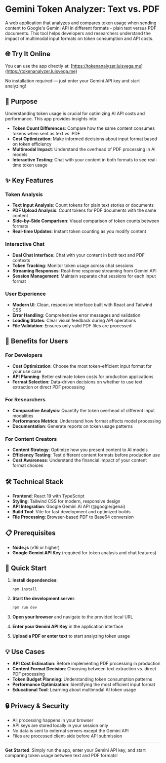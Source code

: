 # Gemini Token Analyzer: Text vs. PDF

A web application that analyzes and compares token usage when sending content to Google's Gemini API in different formats - plain text versus PDF documents. This tool helps developers and researchers understand the impact of multimodal input formats on token consumption and API costs.

## 🌐 Try It Online

You can use the app directly at: [https://tokenanalyzer.luisvega.me](https://tokenanalyzer.luisvega.me)

No installation required — just enter your Gemini API key and start analyzing!

## 🎯 Purpose

Understanding token usage is crucial for optimizing AI API costs and performance. This app provides insights into:

- **Token Count Differences**: Compare how the same content consumes tokens when sent as text vs. PDF
- **Cost Optimization**: Make informed decisions about input format based on token efficiency
- **Multimodal Impact**: Understand the overhead of PDF processing in AI models
- **Interactive Testing**: Chat with your content in both formats to see real-time token usage

## ✨ Key Features

### Token Analysis
- **Text Input Analysis**: Count tokens for plain text stories or documents
- **PDF Upload Analysis**: Count tokens for PDF documents with the same content
- **Side-by-Side Comparison**: Visual comparison of token counts between formats
- **Real-time Updates**: Instant token counting as you modify content

### Interactive Chat
- **Dual Chat Interface**: Chat with your content in both text and PDF contexts
- **Token Tracking**: Monitor token usage across chat sessions
- **Streaming Responses**: Real-time response streaming from Gemini API
- **Session Management**: Maintain separate chat sessions for each input format

### User Experience
- **Modern UI**: Clean, responsive interface built with React and Tailwind CSS
- **Error Handling**: Comprehensive error messages and validation
- **Loading States**: Clear visual feedback during API operations
- **File Validation**: Ensures only valid PDF files are processed

## 🚀 Benefits for Users

### For Developers
- **Cost Optimization**: Choose the most token-efficient input format for your use case
- **API Planning**: Better estimate token costs for production applications
- **Format Selection**: Data-driven decisions on whether to use text extraction or direct PDF processing

### For Researchers
- **Comparative Analysis**: Quantify the token overhead of different input modalities
- **Performance Metrics**: Understand how format affects model processing
- **Documentation**: Generate reports on token usage patterns

### For Content Creators
- **Content Strategy**: Optimize how you present content to AI models
- **Efficiency Testing**: Test different content formats before production use
- **Cost Awareness**: Understand the financial impact of your content format choices

## 🛠️ Technical Stack

- **Frontend**: React 19 with TypeScript
- **Styling**: Tailwind CSS for modern, responsive design
- **API Integration**: Google Gemini AI API (@google/genai)
- **Build Tool**: Vite for fast development and optimized builds
- **File Processing**: Browser-based PDF to Base64 conversion

## 📋 Prerequisites

- **Node.js** (v16 or higher)
- **Google Gemini API Key** (required for token analysis and chat features)

## 🚀 Quick Start

1. **Install dependencies**:
   ```bash
   npm install
   ```

2. **Start the development server**:
   ```bash
   npm run dev
   ```

3. **Open your browser** and navigate to the provided local URL

4. **Enter your Gemini API Key** in the application interface

5. **Upload a PDF or enter text** to start analyzing token usage

## 💡 Use Cases

- **API Cost Estimation**: Before implementing PDF processing in production
- **Content Format Decision**: Choosing between text extraction vs. direct PDF processing
- **Token Budget Planning**: Understanding token consumption patterns
- **Performance Optimization**: Identifying the most efficient input format
- **Educational Tool**: Learning about multimodal AI token usage

## 🔒 Privacy & Security

- All processing happens in your browser
- API keys are stored locally in your session only
- No data is sent to external servers except the Gemini API
- Files are processed client-side before API submission

---

**Get Started**: Simply run the app, enter your Gemini API key, and start comparing token usage between text and PDF formats!
